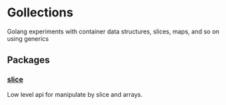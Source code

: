 # Gollections

Golang experiments with container data structures, slices, maps, and so on using generics

## Packages

### [slice](./slice/)
Low level api for manipulate by slice and arrays.
